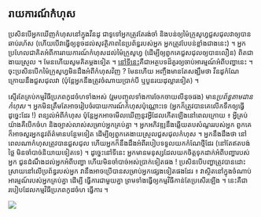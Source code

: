 <?php require("../../entete.php");?> <?php require("../../base.php");?> <?php require("../../fonctions.php");?>

<div id="corps">

<h2>រាយ​ការណ៍​​កំហុស</h2>

<p>ប្រសិន​បើ​អ្នក​ឃើញ​កំហុស​នៅ​ក្នុង​វីន​ដូ ជា​ទូទៅ​​អ្នក​ត្រូវ​តែ​រង់​ចាំ​ និងបន់​ឲ្យ​ 
ម៉ៃក្រូសូហ្វ​ជួស​ជុល​វា​ឲ្យ​បាន​​ឆាប់​រហ័ស (ហើយ​បើ​វាធ្វើ​ឲ្យ​ខូច​ដល់​សុវត្ថិភាព​ 
នៃ​​ប្រព័ន្ធរបស់​​អ្នក​ អ្នក​​​ត្រូវ​បែ​បន់​ខ្លាំង​ជាង​នេះ​) ។ អ្នក​ប្រហែល​ជា​គិតអំពី​ការ​​រាយការណ៍​កំហុស​ 
ដល់​​ម៉ៃក្រូសូហ្វ (ដើម្បី​ឲ្យ​ពួក​គេ​ជួស​ជុល​​​ឲ្យ​បាន​លឿន​​) ពិត​ជា​ងាយ​ស្រួល​ ។ មែន​​ហើយ​ 
សូម​គិត​ម្តង​ទៀត​ ។ <a href="http://www.oreillynet.com/mac/blog/2002/06/mission_impossible_submitting.html">​នៅ​ទីនេះ​</a> 
គឺ​ជា​អត្ថបទ​ដ៏​គួរ​ឲ្យ​ចាប់​អារម្មណ៍​អំពី​បញ្ហា​​នេះ​ ។ ចុះ​​ប្រសិន​បើក​​ម៉ៃក្រូសូហ្វ​​មិន​​ដឹង​អំពី​ 
កំហុស​វិញ ​? មែន​ហើយ​ អញ្ចឹង​មាន​តែ​សង្ឃឹម​ថា ​វីន​ដូ​កំណែ​ក្រោយ​នឹង​ 
ជួស​ជុល​វា (ប៉ុន្តែ​អ្នក​នឹង​ត្រូវ​ចំណាយ​ប្រាក់បី​ ឬ​បួន​រយ​ដុល្លា​រ​ទៀត​) ។</p>

<p>ស្ទើរ​តែ​គ្រប់​កម្មវិធី​ប្រភព​កូដ​ចំហ​ទាំង​អស់​ (រួម​បញ្ចូល​ទាំង​ការ​ចែក​ចាយ​លីនុច​ផង​) មាន​ 
<i>ប្រព័ន្ធ​តាម​ដាន​កំហុស</i> ។ អ្នក​មិន​ត្រឹម​តែ​អាចរៀប​ចំ​របាយ​ការណ៍​កំហុស​ប៉ុណ្ណោះ​ទេ (អ្នក​ 
ក៏​ត្រូវ​បាន​គេ​លើក​ទឹក​ឲ្យ​ធ្វើ​ដូច្នេះ​ដែរ !) ​ពន្យល់​អំពី​​​កំហុស​ ប៉ុន្តែ​អ្នក​ 
​​អាច​មើល​ឃើញ​នូវ​អ្វី​ដែល​កើត​ឡើង​នៅ​ពេល​ក្រោយ​ ៖ អ្វី​គ្រប់​យ៉ាង​គឺ​បើក​ចំហ​ និង​ច្បាស់​លាស់​សម្រាប់​អ្នក​គ្រប់​គ្នា ។ 
អ្នក​អភិវឌ្ឍ​នឹង​ឆ្លើយ​តប​សំណួរ​​របស់​អ្នក​ ពួក​គេ​ក៏​អាច​សួរ​អ្នក​នូវ​ព័ត៌មាន​បន្ថែម​​ទៀត ដើម្បី​ 
ឲ្យ​ពួក​គេ​ងាយ​ស្រួល​ជួស​ជុល​កំហុស​ ។ អ្នក​នឹង​ដឹងថា នៅ​ពេល​​ណា​កំហុស​ត្រូវ​បាន​ជួស​ជុល​ ហើយ​អ្នក​ក៏​នឹង​ 
ដឹង​អំពី​របៀប​ទទួល​យក​កំណែ​ថ្មី​ដែរ​ (នៅ​តែ​ឥត​បង់​ថ្លៃ​ មិន​ចាំ​បាច់​និយាយ​​ទៀត​ទេ) ។ 
ដូច្នេះ​នៅ​ទី​នេះ​ អ្នក​​មាន​មនុស្ស​ដែល​យក​ចិត្តទុកដាក់​​អំពី​បញ្ហា​របស់​អ្នក​ ជូន​ដំណឹង​ដល់​អ្នក​អំពី​បញ្ហា ​ហើយ​មិន​ចាំ​បាច់​អស់​ប្រាក់​ទៀត​ផង ​! ប្រសិន​បើ​បញ្ហា​ត្រូវ​បាន​ដោះ​ស្រាយ​នៅ​​លើ​ 
ប្រព័ន្ធ​របស់​អ្ន​ក វា​​នឹង​អាច​ប្រើបាន​​សម្រាប់​អ្នក​ផ្សេង​​ទៀត​ផង​ដែរ ៖ វា​ស្ថិត​នៅ​ក្នុង​ចំណាប់​អារម្មណ៍​របស់​អ្នក​គ្រប់​គ្នា ​ដើម្បី 
ធ្វើ​ការ​ជាមួយ​គ្នា ព្រម​ទាំង​ធ្វើ​ឲ្យ​កម្មវិធី​​​កាន់​តែ​ប្រសើរ​ឡើង​ ។ នេះ​គឺ​ជា​របៀប​ដែល​កម្មវិធី​ប្រភព​កូដ​ចំហ 
ធ្វើ​ការ​ ។</p>

<img src="Images/report_bugs_thumb.png" />

</div>
</body>
</html>
